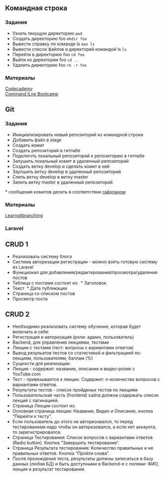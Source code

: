 ## Командная строка
### Задания
* Узнать текущую директорию ```pwd```
* Создать директорию foo ```mkdir foo```
* Вывести справку по команде ls ```man ls```
* Вывести список файлов и директорий командой ls ```ls```
* Перейти в директорию foo ```cd foo```
* Выйти из директории foo ```cd ..```
* Удалить директорию foo ```rm -r foo```
### Материалы
[Codecademy](https://www.codecademy.com/learn/learn-the-command-line)  
[Command lLne Bootcamp](http://rik.smith-unna.com/command_line_bootcamp)  
## Git
### Задания
* Инициализировать новый репозиторий из командной строки
* Добавить файл в stage
* Создать комит 
* Создать репозиторий в гитлабе 
* Подключть локальный репозиторий к репозиторию в гитлабе 
* Запушить локальный комит в удаленный репозиторий
* Создать ветку develop и сделать комит в ней
* Заупшить ветку develop в удаленный репозиторий
* Слить ветку develop в ветку master 
* Залить ветку master в удаленный репозиторий  

\* сообщения комитов делать в соответствии [гайдланом](https://intra.rocketfirm.com/library/techies/850-git-commit-guidelines/) 
### Материалы
[Learngitbranching](https://learngitbranching.js.org/)
  
### Laravel

## СRUD 1

* Реализовать систему  блога  
* Система авторизации регистрации - можно взять готовую систему из Laravel 
* Функционал для добавления/редактирования/просмотра/удаления постов 
* Таблица с постами состоит из:
 * Заголовок  
* Текст 
 * Дата публикации
* Страница со списком постов 
* Просмотр поста

## CRUD 2

* Необходимо реализовать систему обучения, которая будет включать в себя:
* Регистрация и авторизация (роли: админ, пользователь)
* Backend, для управления лекциями, тестами
* Лекции с тестами (тест: вопросы с вариантами ответов)
* Вывод резульатов тестов со статистикой и фильтрацией по: лекциям, пользователям, баллам (%)
* Сущности для реализации:
* Лекция - содержит: название, описание и видео-ролик с YouTube.com
* Тест - привязывается к лекции. Содержит: n-количество вопросов с вариантами ответов.
* Результаты тестов - список пройденых тестов по лекциям
* Пользовательская часть (frontend) сайта должна содержать список лекций с пагинацией.
* Страница Лекции состоит из:
* Основная страница лекции: Название, Видео и Описание, кнопка “Перейти к тесту“.
* Если пользователь до этого не авторизовался, то перед тестированием надо чтобы он авторизовался, а если нет аккаунта, то зарегистрировался.
* Страница Тестирования: Список вопросов с вариантами ответов (Radio button). Кнопка “Завершить тестирование“.
* Страница Результата тестирования: Количество правильных и не правильных ответов. Кнопка “Пройти снова“.
* После прохождения теста, результаты должны записаться в базу данных (любая БД) и быть доступными в Backend-е с полями: ФИО, лекция и результат тестирования.